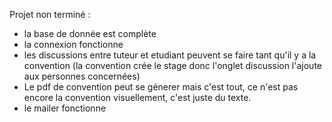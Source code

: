 Projet non terminé :
- la base de donnée est complète
- la connexion fonctionne
- les discussions entre tuteur et etudiant peuvent se faire tant qu'il y a la convention (la convention crée le stage donc l'onglet discussion l'ajoute aux personnes concernées) 
- Le pdf de convention peut se génerer mais c'est tout, ce n'est pas encore la convention visuellement, c'est juste du texte.
- le mailer fonctionne

